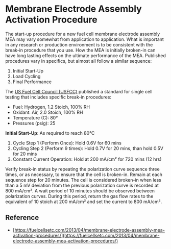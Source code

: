 # Membrane Electrode Assembly Activation Procedure

The start-up procedure for a new fuel cell membrane electrode assembly MEA may vary somewhat from application to application. What is important in any research or production environment is to be consistent with the break-in procedure that you use.  How the MEA is initially broken-in can have long lasting effects on the ultimate performance of the MEA.
Published procedures vary in specifics, but almost all follow a similar sequence:

1.	Initial Start-Up
2.	Load Cycling
3.	Final Performance

The [US Fuel Cell Council (USFCC)](http://www.usfcc.com/) published a standard for single cell testing that includes specific break-in procedures:

- Fuel: Hydrogen, 1.2 Stoich, 100% RH
- Oxidant: Air, 2.0 Stoich, 100% RH
- Temperature (C): 80°
- Pressures (psig): 25

**Initial Start-Up**:  As required to reach 80°C

1.	Cycle Step 1 (Perform Once): Hold 0.6V for 60 mins
2.	Cycling Step 2 (Perform 9 times): Hold 0.7V for 20 mins, than hold 0.5V for 20 mins
3.	Constant Current Operation: Hold at 200 mA/cm² for 720 mins (12 hrs)


Verify break-in status by repeating the polarization curve sequence three times, or as necessary, to ensure that the cell is broken-in. Remain at each sequence step for 20 minutes. The cell is considered broken-in when less than a 5 mV deviation from the previous polarization curve is recorded at 800 mA/cm². A wait period of 10 minutes should be observed between polarization curves. During this period, return the gas flow rates to the equivalent of 10 stoich at 200 mA/cm² and set the current to 800 mA/cm².

## Reference

- [https://fuelcellsetc.com/2013/04/membrane-electrode-assembly-mea-activation-procedures/](https://fuelcellsetc.com/2013/04/membrane-electrode-assembly-mea-activation-procedures/)



